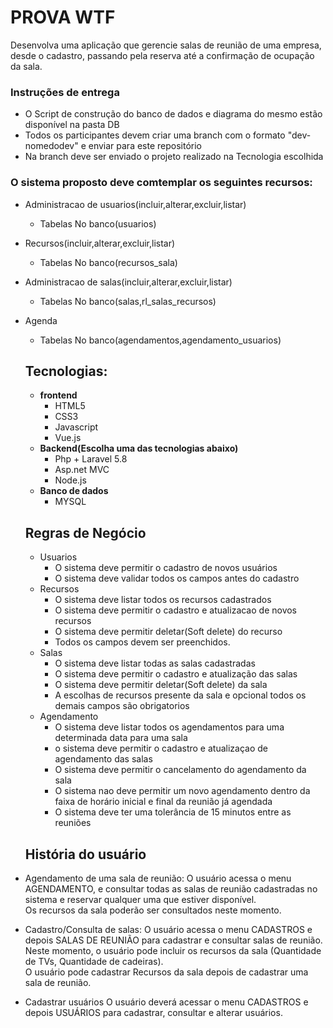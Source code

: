 # PROVA WTF

Desenvolva uma aplicação que gerencie salas de reunião de uma empresa, desde o cadastro, passando pela reserva até a confirmação de ocupação da sala.

### Instruções de entrega
 - O Script de construção do banco de dados e diagrama do mesmo estão disponível na pasta DB
 - Todos os participantes devem criar uma branch com o formato "dev-nomedodev" e enviar para este repositório
 - Na branch deve ser enviado o projeto realizado na Tecnologia escolhida

### O sistema proposto deve comtemplar os seguintes recursos: 
- Administracao de usuarios(incluir,alterar,excluir,listar)
    - Tabelas No banco(usuarios)
- Recursos(incluir,alterar,excluir,listar)
    - Tabelas No banco(recursos_sala)
- Administracao de salas(incluir,alterar,excluir,listar)
    - Tabelas No banco(salas,rl_salas_recursos)
- Agenda
    - Tabelas No banco(agendamentos,agendamento_usuarios)
  
  ## Tecnologias:
   - **frontend**
      - HTML5
      - CSS3
      - Javascript
      - Vue.js
   - **Backend(Escolha uma das tecnologias abaixo)**
      - Php + Laravel 5.8
      - Asp.net MVC
      - Node.js
   - **Banco de dados**
      - MYSQL
    
    ## Regras de Negócio
    
    - Usuarios
      - O sistema deve permitir o cadastro de novos usuários
      - O sistema deve validar todos os campos antes do cadastro
    - Recursos
      - O sistema deve listar todos os recursos cadastrados
      - O sistema deve permitir o cadastro e atualizacao de novos recursos
      - O sistema deve permitir deletar(Soft delete) do recurso
      - Todos os campos devem ser preenchidos.
    - Salas
       - O sistema deve listar todas as salas cadastradas
       - O sistema deve permitir o cadastro e atualização das salas
       - O sistema deve permitir deletar(Soft delete) da sala
       - A escolhas de recursos presente da sala e opcional todos os demais campos são obrigatorios
    - Agendamento
      - O sistema deve listar todos os agendamentos para uma determinada data para uma sala
      - o sistema deve permitir o cadastro e atualizaçao de agendamento das salas
      - O sistema deve permitir o cancelamento do agendamento da sala
      - O sistema nao deve permitir um novo agendamento dentro da faixa de horário inicial e final da reunião já agendada
      - O sistema deve ter uma tolerância de 15 minutos entre as reuniões
      
  ## História do usuário
- Agendamento de uma sala de reunião:
O usuário acessa o menu AGENDAMENTO, e consultar todas as salas de reunião cadastradas no sistema e reservar qualquer uma que estiver disponível.</br> Os recursos da sala poderão ser consultados neste momento.
- Cadastro/Consulta de salas:
 O usuário acessa o menu CADASTROS e depois SALAS DE REUNIÃO para cadastrar e consultar salas de reunião. Neste momento, o usuário pode incluir os recursos da sala (Quantidade de TVs, Quantidade de cadeiras).</br>
 O usuário pode cadastrar Recursos da sala depois de cadastrar uma sala  de reunião.
- Cadastrar usuários
O usuário deverá acessar o menu CADASTROS e depois USUÁRIOS para cadastrar, consultar e alterar usuários.
      
       
